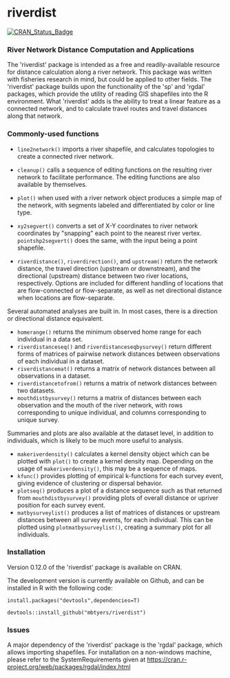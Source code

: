 # riverdist 

[![CRAN_Status_Badge](http://www.r-pkg.org/badges/version/riverdist)](https://cran.r-project.org/package=riverdist)

### River Network Distance Computation and Applications

The 'riverdist' package is intended as a free and readily-available resource for distance calculation along a river network.  This package was written with fisheries research in mind, but could be applied to other fields.  The 'riverdist' package builds upon the functionality of the 'sp' and 'rgdal' packages, which provide the utility of reading GIS shapefiles into the R environment.  What 'riverdist' adds is the ability to treat a linear feature as a connected network, and to calculate travel routes and travel distances along that network.

### Commonly-used functions

* `line2network()` imports a river shapefile, and calculates topologies to create a connected river network.

* `cleanup()` calls a sequence of editing functions on the resulting river network to facilitate performance.  The editing functions are also available by themselves.

* `plot()` when used with a river network object produces a simple map of the network, with segments labeled and differentiated by color or line type.

* `xy2segvert()` converts a set of X-Y coordinates to river network coordinates by "snapping" each point to the nearest river vertex.  `pointshp2segvert()` does the same, with the input being a point shapefile.

* `riverdistance()`, `riverdirection()`, and `upstream()` return the network distance, the travel direction (upstream or downstream), and the directional (upstream) distance between two river locations, respectively.  Options are included for different handling of locations that are flow-connected or flow-separate, as well as net directional distance when locations are flow-separate.

Several automated analyses are built in.  In most cases, there is a direction or directional distance equivalent.

* `homerange()` returns the minimum observed home range for each individual in a data set.
* `riverdistanceseq()` and `riverdistanceseqbysurvey()` return different forms of matrices of pairwise network distances between observations of each individual in a dataset.
* `riverdistancemat()` returns a matrix of network distances between all observations in a dataset.
* `riverdistancetofrom()` returns a matrix of network distances between two datasets.
* `mouthdistbysurvey()` returns a matrix of distances between each observation and the mouth of the river network, with rows corresponding to unique individual, and columns corresponding to unique survey.

Summaries and plots are also available at the dataset level, in addition to individuals, which is likely to be much more useful to analysis.

* `makeriverdensity()` calculates a kernel density object which can be plotted with `plot()` to create a kernel density map.  Depending on the usage of `makeriverdensity()`, this may be a sequence of maps.
* `kfunc()` provides plotting of empirical k-functions for each survey event, giving evidence of clustering or dispersal behavior.
* `plotseq()` produces a plot of a distance sequence such as that returned from `mouthdistbysurvey()` providing plots of overall distance or upriver position for each survey event.
* `matbysurveylist()` produces a list of matrices of distances or upstream distances between all survey events, for each individual.  This can be plotted using `plotmatbysurveylist()`, creating a summary plot for all individuals.

### Installation

Version 0.12.0 of the 'riverdist' package is available on CRAN.

The development version is currently available on Github, and can be installed in R with the following code:

`install.packages("devtools",dependencies=T)`

`devtools::install_github("mbtyers/riverdist")`

### Issues

A major dependency of the 'riverdist' package is the 'rgdal' package, which allows importing shapefiles.  For installation on a non-windows machine, please refer to the SystemRequirements given at https://cran.r-project.org/web/packages/rgdal/index.html